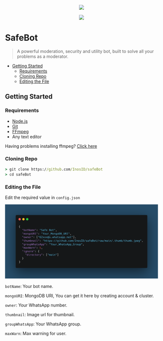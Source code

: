 <p align="center"><img src="https://repository-images.githubusercontent.com/573396373/cd95f58d-267f-42a0-aec7-c42850557bf3" width="235px"></p>

<p align="center">
  <a href="https://railway.app/new/template/z1nAN7">
    <img src="https://railway.app/button.svg">
  </a>
</p>

# SafeBot

> A powerful moderation, security and utility bot, built to solve all your problems as a moderator.

- [Getting Started](#getting-started)
  - [Requirements](#requirements)
  - [Cloning Repo](#cloning-repo)
  - [Editing the File](#editing-the-file)

## Getting Started

### Requirements
- [Node.js](https://nodejs.org/en)
- [Git](https://git-scm.com/downloads)
- [FFmpeg](https://www.gyan.dev/ffmpeg/builds)
- Any text editor

Having problems installing ffmpeg? [Click here](https://github.com/InosID/wiki/installing#ffmpeg)

### Cloning Repo
```cmd
> git clone https://github.com/InosID/safeBot
> cd safeBot
```
### Editing the File
Edit the required value in `config.json`

<p align="center">
  <img src="/.thumb/config-carbon.png" width="850">
</p>

`botName`: Your bot name.

`mongoURI`: MongoDB URI, You can get it here by creating account & cluster.

`owner`: Your WhatsApp number.

`thumbnail`: Image url for thumbnail.

`groupWhatsApp`: Your WhatsApp group.

`maxWarn`: Max warning for user.
